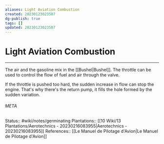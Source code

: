 ```yaml
---
aliases: Light Aviation Combustion
created: 20230123023507
dg-publish: true
tags: []
updated: 20230123023507
---
```

# Light Aviation Combustion
---
The air and the gasoline mix in the [[Bushel\|Bushel]]. The throttle can be used to control the flow of fuel and air through the valve.

If the throttle is pushed too hard, the sudden increase in flow can stop the engine. That's why there's the return pump, it fills the hole formed by the sudden variation.



###### META
Status:: #wiki/notes/germinating 
Plantations:: [[10 Wiki/13 Plantations/Aerotechnics - 20230216083955\|Aerotechnics - 20230216083955]]
References:: [[Le Manuel de Pilotage d'Avion\|Le Manuel de Pilotage d'Avion]]
